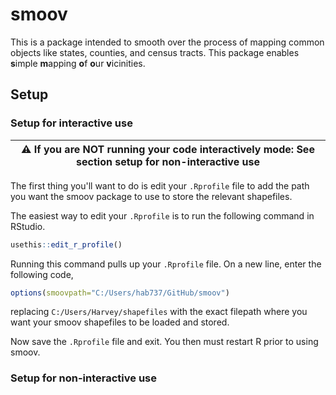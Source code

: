 # smoov
This is a package intended to smooth over the process of mapping common objects like states, counties,
and census tracts. This package enables **s**imple **m**apping **o**f **o**ur **v**icinities.

## Setup

### Setup for interactive use
| :warning: **If you are NOT running your code interactively mode**: See section setup for non-interactive use |
| --- |

The first thing you'll want to do is edit your `.Rprofile` file to add the
path you want the smoov package to use to store the relevant shapefiles.

The easiest way to edit your `.Rprofile` is to run the following command in
RStudio.

```r
usethis::edit_r_profile()
```

Running this command pulls up your `.Rprofile` file. On a new line, enter the
following code,

```r
options(smoovpath="C:/Users/hab737/GitHub/smoov")
```
replacing `C:/Users/Harvey/shapefiles` with the exact filepath
where you want your smoov shapefiles to be loaded and stored.

Now save the `.Rprofile` file and exit. You then must restart R prior to using smoov.

### Setup for non-interactive use
